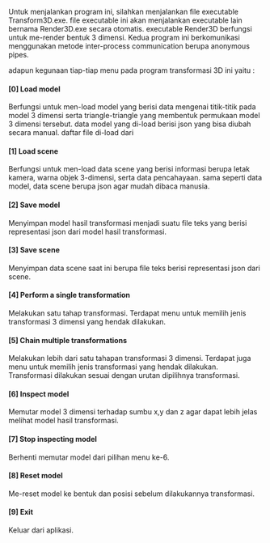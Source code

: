 Untuk menjalankan program ini, silahkan menjalankan file executable Transform3D.exe. file executable ini akan menjalankan executable lain bernama Render3D.exe secara otomatis. executable Render3D berfungsi untuk me-render bentuk 3 dimensi. Kedua program ini berkomunikasi menggunakan metode inter-process communication berupa anonymous pipes.

adapun kegunaan tiap-tiap menu pada program transformasi 3D ini yaitu : 

#### [0] Load model
Berfungsi untuk men-load model yang berisi data mengenai titik-titik pada model 3 dimensi serta triangle-triangle yang membentuk permukaan model 3 dimensi tersebut. data model yang di-load berisi json yang bisa diubah secara manual. daftar file di-load dari 

#### [1] Load scene
Berfungsi untuk men-load data scene yang berisi informasi berupa letak kamera, warna objek 3-dimensi, serta data pencahayaan. sama seperti data model, data scene berupa json agar mudah dibaca manusia.

#### [2] Save model
Menyimpan model hasil transformasi menjadi suatu file teks yang berisi representasi json dari model hasil transformasi.

#### [3] Save scene
Menyimpan data scene saat ini berupa file teks berisi representasi json dari scene.

#### [4] Perform a single transformation
Melakukan satu tahap transformasi. Terdapat menu untuk memilih jenis transformasi 3 dimensi yang hendak dilakukan.

#### [5] Chain multiple transformations
Melakukan lebih dari satu tahapan transformasi 3 dimensi. Terdapat juga menu untuk memilih jenis transformasi yang hendak dilakukan. Transformasi dilakukan sesuai dengan urutan dipilihnya transformasi.

#### [6] Inspect model
Memutar model 3 dimensi terhadap sumbu x,y dan z agar dapat lebih jelas melihat model hasil transformasi.

#### [7] Stop inspecting model
Berhenti memutar model dari pilihan menu ke-6.

#### [8] Reset model
Me-reset model ke bentuk dan posisi sebelum dilakukannya transformasi.

#### [9] Exit
Keluar dari aplikasi.
